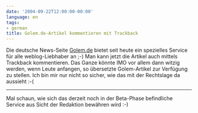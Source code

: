 ```yaml
---
date: '2004-09-22T12:00:00-00:00'
language: en
tags:
- german
title: Golem.de-Artikel kommentieren mit Trackback
---
```



<p>Die deutsche News-Seite <a href="http://www.golem.de">Golem.de</a> bietet seit heute ein spezielles Service für alle weblog-Liebhaber an ;-) Man kann jetzt die Artikel auch mittels Trackback kommentieren. Das Ganze könnte IMO vor allem dann witzig werden, wenn Leute anfangen, so übersetzte Golem-Artikel zur Verfügung zu stellen. Ich bin mir nur nicht so sicher, wie das mit der Rechtslage da aussieht :-( </p>

-------------------------------



<p>Mal schaun, wie sich das derzeit noch in der Beta-Phase befindliche Service aus Sicht der Redaktion bewähren wird :-)</p>
